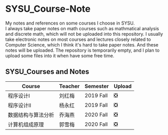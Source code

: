 # SYSU_Course-Note

My notes and references on some courses I choose in SYSU.  
I always take paper notes on math courses such as mathmatical analysis and discrete math, which will not be uploaded into this repository.
I usually take electronic notes on most courses and lectures closely related to Computer Science, which I think it's hard to take paper notes. And these notes will be uploaded.
The repository is temporarily empty, and I plan to upload some files into it when have some free time.

## SYSU_Courses and Notes

| Course             | Teacher | Semester  | Upload                        |
| ------------------ | ------- | --------- | ----------------------------- |
| 程序设计I          | 刘红梅  | 2019 Fall | :negative_squared_cross_mark: |
| 程序设计II         | 杨永红  | 2019 Fall | :negative_squared_cross_mark: |
| 数据结构与算法分析 | 乔海燕  | 2020 Fall | :negative_squared_cross_mark: |
| 计算机组成原理     | 郭雪梅  | 2020 Fall | :negative_squared_cross_mark: |

